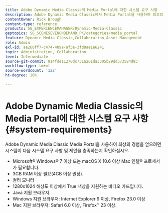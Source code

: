 ```yaml
---
title: Adobe Dynamic Media Classic의 Media Portal에 대한 시스템 요구 사항
description: Adobe Dynamic Media Classic에서 Media Portal을 사용하여 최고의 경험을 누리기 위한 시스템 요구 사항에 대해 알아봅니다.
contentOwner: Rick Brough
content-type: reference
products: SG_EXPERIENCEMANAGER/Dynamic-Media-Classic
geptopics: SG_SCENESEVENONDEMAND_PK/categories/media_portal
feature: Dynamic Media Classic,Collaboration,Asset Management
role: Admin
exl-id: aa268ff7-c474-409a-af3e-3fd8ae1e6241
topic: Administration, Collaboration
level: Intermediate
source-git-commit: 914fde11270dc731a261da3305b29dd573584d93
workflow-type: tm+mt
source-wordcount: '122'
ht-degree: 10%

---
```


# Adobe Dynamic Media Classic의 Media Portal에 대한 시스템 요구 사항 {#system-requirements}

Adobe Dynamic Media Classic Media Portal을 사용하여 최상의 경험을 얻으려면 시스템이 다음 시스템 요구 사항 및 제안을 충족하는지 확인하십시오.

* Microsoft® Windows® 7 이상 또는 macOS X 10.6 이상 Mac 인텔® 프로세서가 필요합니다.
* 3GB RAM 이상 필요(4GB 이상 권장).
* 컬러 모니터
* 1280x1024 해상도 이상에서 True 색상을 지원하는 비디오 카드입니다.
* Java 지원 브라우저.
* Windows 지원 브라우저: Internet Explorer 9 이상, Firefox 23.0 이상
* Mac 지원 브라우저: Safari 6.0 이상, Firefox™ 23 이상.
